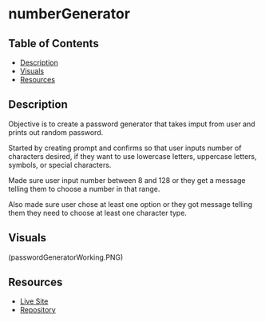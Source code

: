 # numberGenerator

## Table of Contents
- [Description](#description)
- [Visuals](#Visuals)
- [Resources](#Resources)

## Description

Objective is to create a password generator that takes imput from user and prints out random password.

Started by creating prompt and confirms so that user inputs number of characters desired, if they want to use
lowercase letters, uppercase letters, symbols, or special characters. 

Made sure user input number between 8 and 128 or they get a message telling them to choose a number in that range.

Also made sure user chose at least one option or they got message telling them they need to choose at least one character type.

## Visuals
(passwordGeneratorWorking.PNG)

## Resources
- [Live Site](https://sdivachuk.github.io/numberGenerator/)
- [Repository](https://github.com/sdivachuk/numberGenerator)
